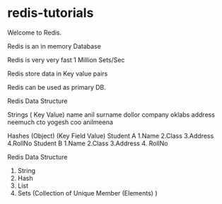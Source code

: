 # redis-tutorials

Welcome to Redis.

Redis is an in memory Database

Redis is very very fast 1 Million Sets/Sec

Redis store data in Key value pairs

Redis can be used as primary DB.

Redis Data Structure

Strings ( Key Value)
	name anil
	surname dollor
	company oklabs
	address neemuch
	cto yogesh
	coo anilmeena

Hashes (Object) (Key Field Value)
Student A 
	1.Name
	2.Class
	3.Address
	4.RollNo
Student B
	1.Name
	2.Class
	3.Address
	4. RollNo
	
Redis Data Structure

1. String
2. Hash
3. List
4. Sets (Collection of Unique Member (Elements) )
